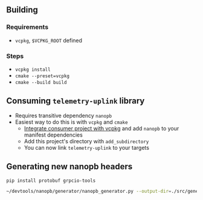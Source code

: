 



## Building

### Requirements

- `vcpkg`, `$VCPKG_ROOT` defined
<!-- - Ninja : `apt install ninja-build` -->

### Steps

- `vcpkg install`
- `cmake --preset=vcpkg`
- `cmake --build build`

## Consuming `telemetry-uplink` library

- Requires transitive dependency `nanopb`
- Easiest way to do this is with `vcpkg` and `cmake`
    - [Integrate consumer project with vcpkg](https://learn.microsoft.com/en-us/vcpkg/get_started/get-started?pivots=shell-bash) and add `nanopb` to your manifest dependencies
    - Add this project's directory with `add_subdirectory`
    - You can now link `telemetry-uplink` to your targets

## Generating new nanopb headers
```bash
pip install protobuf grpcio-tools
```
```bash
~/devtools/nanopb/generator/nanopb_generator.py --output-dir=./src/generated/nanopb primitive.proto sample.proto request.proto response.proto
```